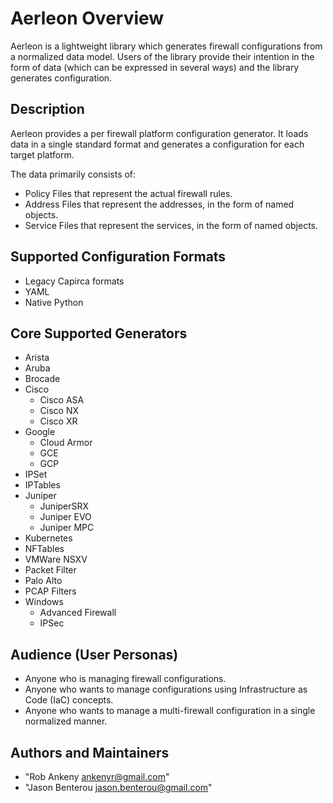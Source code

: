 # Aerleon Overview

Aerleon is a lightweight library which generates firewall configurations from a normalized data model. Users of the library provide their intention in the form of data (which can be expressed in several ways) and the library generates configuration.

## Description

Aerleon provides a per firewall platform configuration generator. It loads data in a single standard format and generates a configuration for each target platform.

The data primarily consists of:

* Policy Files that represent the actual firewall rules.
* Address Files that represent the addresses, in the form of named objects.
* Service Files that represent the services, in the form of named objects.

## Supported Configuration Formats
* Legacy Capirca formats
* YAML
* Native Python

## Core Supported Generators
* Arista
* Aruba
* Brocade
* Cisco
    * Cisco ASA
    * Cisco NX
    * Cisco XR
* Google
    * Cloud Armor
    * GCE
    * GCP
* IPSet
* IPTables
* Juniper
    * JuniperSRX
    * Juniper EVO
    * Juniper MPC
* Kubernetes
* NFTables
* VMWare NSXV
* Packet Filter
* Palo Alto
* PCAP Filters
* Windows
    * Advanced Firewall
    * IPSec

## Audience (User Personas)

* Anyone who is managing firewall configurations.
* Anyone who wants to manage configurations using Infrastructure as Code (IaC) concepts.
* Anyone who wants to manage a multi-firewall configuration in a single normalized manner.

## Authors and Maintainers

* "Rob Ankeny <ankenyr@gmail.com>"
* "Jason Benterou <jason.benterou@gmail.com>"
